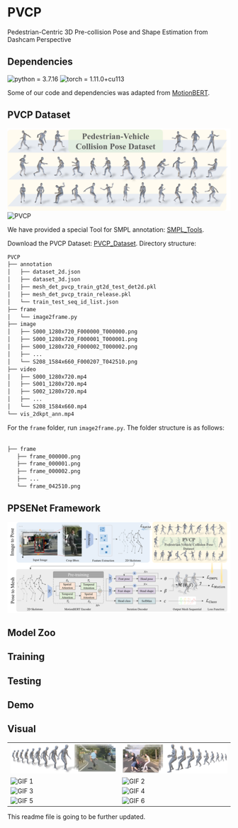 # PVCP
Pedestrian-Centric 3D Pre-collision Pose and Shape Estimation from Dashcam Perspective

## Dependencies
![python = 3.7.16](https://img.shields.io/badge/python-3.7.16-green)
![torch = 1.11.0+cu113](https://img.shields.io/badge/torch-1.11.0%2Bcu113-yellowgreen)

Some of our code and dependencies was adapted from [MotionBERT](https://github.com/Walter0807/MotionBERT).

## PVCP Dataset
![PVCP](image/PVCP_dataset.png)
![PVCP](image/dataset_pipline.png)

We have provided a special Tool for SMPL annotation: [SMPL_Tools](https://github.com/wmj142326/SMPL_Tools).

Download the PVCP Dataset: [PVCP_Dataset](https://github.com/).
Directory structure:

```python
PVCP
├── annotation
│   ├── dataset_2d.json
│   ├── dataset_3d.json
│   ├── mesh_det_pvcp_train_gt2d_test_det2d.pkl
│   ├── mesh_det_pvcp_train_release.pkl
│   └── train_test_seq_id_list.json
├── frame
│   └── image2frame.py
├── image
│   ├── S000_1280x720_F000000_T000000.png
│   ├── S000_1280x720_F000001_T000001.png
│   ├── S000_1280x720_F000002_T000002.png
│   ├── ...
│   └── S208_1584x660_F000207_T042510.png
├── video
│   ├── S000_1280x720.mp4
│   ├── S001_1280x720.mp4
│   ├── S002_1280x720.mp4
│   ├── ...
│   └── S208_1584x660.mp4
└── vis_2dkpt_ann.mp4
```
For the `frame` folder, run `image2frame.py`. The folder structure is as follows:
```python

├── frame
   ├── frame_000000.png
   ├── frame_000001.png
   ├── frame_000002.png
   ├── ...
   └── frame_042510.png
```





## PPSENet Framework
![PPSENet](image/framework_pipline.png)


## Model Zoo

## Training

## Testing

## Demo

## Visual

<table>
  <tr>
    <td><img src="image/seq_1.png" alt="PNG 1" width="400"/></td>
    <td><img src="image/seq_2.png" alt="PNG 2" width="400"/></td>
  </tr>
  <tr>
    <td><img src="image/50.gif" alt="GIF 1" width="400"/></td>
    <td><img src="image/54.gif" alt="GIF 2" width="400"/></td>
  </tr>
  <tr>
    <td><img src="image/63.gif" alt="GIF 3" width="400"/></td>
    <td><img src="image/74.gif" alt="GIF 4" width="400"/></td>
  </tr>
  <tr>
    <td><img src="image/72.gif" alt="GIF 5" width="400"/></td>
    <td><img src="image/87.gif" alt="GIF 6" width="400"/></td>
  </tr>
</table>


This readme file is going to be further updated.